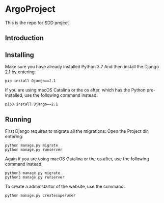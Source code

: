 # ArgoProject
This is the repo for SDD project
## Introduction

## Installing
Make sure you have already installed Python 3.7
And then install the Django 2.1 by entering:
```
pip install Django==2.1
```
If you are using macOS Catalina or the os after, which has the Python pre-installed, use the following command instead:
```
pip3 install Django==2.1
```
## Running
First Django requires to migrate all the migrations:
Open the Project dir, entering:
```
python manage.py migrate
python manage.py runserver
```
Again if you are using macOS Catalina or the os after, use the following command instead:
```
python3 manage.py migrate
python3 manage.py runserver
```
To create a adminstartor of the website, use the command:
```
python manage.py createsuperuser
```
